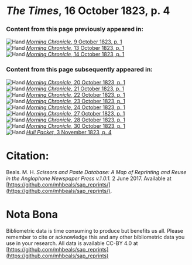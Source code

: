 # *The Times*, 16 October 1823, p. 4  
  
### Content from this page previously appeared in:  
![Hand](http://scissorsandpaste.net/wp-content/uploads/2017/06/smallhandpointer.png) [*Morning Chronicle*, 9 October 1823, p. 1](https://mhbeals.github.io/sap_html/Morning-Chronicle/Morning-Chronicle-9-October-1823-p-1)  
![Hand](http://scissorsandpaste.net/wp-content/uploads/2017/06/smallhandpointer.png) [*Morning Chronicle*, 13 October 1823, p. 1](https://mhbeals.github.io/sap_html/Morning-Chronicle/Morning-Chronicle-13-October-1823-p-1)  
![Hand](http://scissorsandpaste.net/wp-content/uploads/2017/06/smallhandpointer.png) [*Morning Chronicle*, 14 October 1823, p. 1](https://mhbeals.github.io/sap_html/Morning-Chronicle/Morning-Chronicle-14-October-1823-p-1)  
  
### Content from this page subsequently appeared in:  
![Hand](http://scissorsandpaste.net/wp-content/uploads/2017/06/smallhandpointer.png) [*Morning Chronicle*, 20 October 1823, p. 1](https://mhbeals.github.io/sap_html/Morning-Chronicle/Morning-Chronicle-20-October-1823-p-1)  
![Hand](http://scissorsandpaste.net/wp-content/uploads/2017/06/smallhandpointer.png) [*Morning Chronicle*, 21 October 1823, p. 1](https://mhbeals.github.io/sap_html/Morning-Chronicle/Morning-Chronicle-21-October-1823-p-1)  
![Hand](http://scissorsandpaste.net/wp-content/uploads/2017/06/smallhandpointer.png) [*Morning Chronicle*, 22 October 1823, p. 1](https://mhbeals.github.io/sap_html/Morning-Chronicle/Morning-Chronicle-22-October-1823-p-1)  
![Hand](http://scissorsandpaste.net/wp-content/uploads/2017/06/smallhandpointer.png) [*Morning Chronicle*, 23 October 1823, p. 1](https://mhbeals.github.io/sap_html/Morning-Chronicle/Morning-Chronicle-23-October-1823-p-1)  
![Hand](http://scissorsandpaste.net/wp-content/uploads/2017/06/smallhandpointer.png) [*Morning Chronicle*, 24 October 1823, p. 1](https://mhbeals.github.io/sap_html/Morning-Chronicle/Morning-Chronicle-24-October-1823-p-1)  
![Hand](http://scissorsandpaste.net/wp-content/uploads/2017/06/smallhandpointer.png) [*Morning Chronicle*, 27 October 1823, p. 1](https://mhbeals.github.io/sap_html/Morning-Chronicle/Morning-Chronicle-27-October-1823-p-1)  
![Hand](http://scissorsandpaste.net/wp-content/uploads/2017/06/smallhandpointer.png) [*Morning Chronicle*, 28 October 1823, p. 1](https://mhbeals.github.io/sap_html/Morning-Chronicle/Morning-Chronicle-28-October-1823-p-1)  
![Hand](http://scissorsandpaste.net/wp-content/uploads/2017/06/smallhandpointer.png) [*Morning Chronicle*, 30 October 1823, p. 1](https://mhbeals.github.io/sap_html/Morning-Chronicle/Morning-Chronicle-30-October-1823-p-1)  
![Hand](http://scissorsandpaste.net/wp-content/uploads/2017/06/smallhandpointer.png) [*Hull Packet*, 3 November 1823, p. 4](https://mhbeals.github.io/sap_html/Hull-Packet/Hull-Packet-3-November-1823-p-4)  


# Citation: 

Beals. M. H. *Scissors and Paste Database: A Map of Reprinting and Reuse in the Anglophone Newspaper Press v.1.0.1.* 2 June 2017. Available at [https://github.com/mhbeals/sap_reprints/](https://github.com/mhbeals/sap_reprints/). 

# Nota Bona

Bibliometric data is time consuming to produce but benefits us all. Please remember to cite or acknowledge this and any other bibliometric data you use in your research. All data is available CC-BY 4.0 at [https://github.com/mhbeals/sap_reprints](https://github.com/mhbeals/sap_reprints)